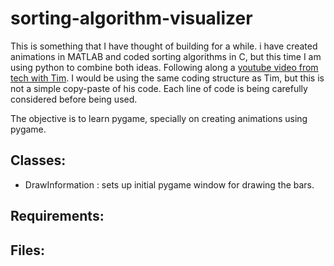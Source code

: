 # sorting-algorithm-visualizer
This is something that I have thought of building for a while. i have created animations in MATLAB and coded sorting algorithms in C, but this time I am using python to combine both ideas. Following along a [youtube video from tech with Tim](https://www.youtube.com/watch?v=twRidO-_vqQ&amp;t=3975s). I would be using the same coding structure as Tim, but this is not a simple copy-paste of his code. Each line of code is being carefully considered before being used.

The objective is to learn pygame, specially on creating animations using pygame.

## Classes:
- DrawInformation : sets up initial pygame window for drawing the bars.

## Requirements:

## Files:

